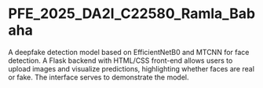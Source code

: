 # PFE_2025_DA2I_C22580_Ramla_Babaha
A deepfake detection model based on EfficientNetB0 and MTCNN for face detection. A Flask backend with HTML/CSS front-end allows users to upload images and visualize predictions, highlighting whether faces are real or fake. The interface serves to demonstrate the model.
